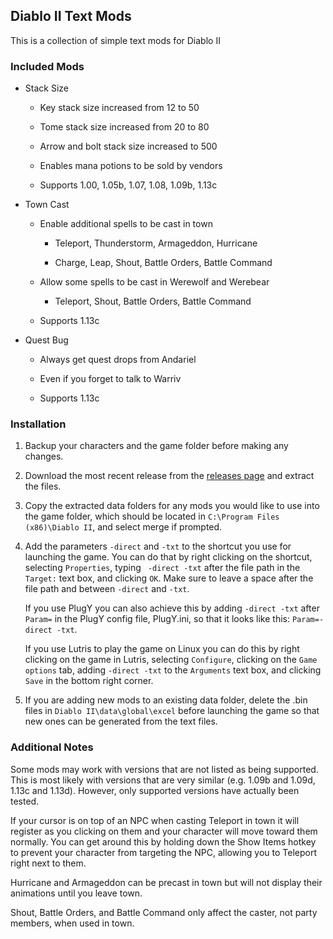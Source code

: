 ## Diablo II Text Mods

This is a collection of simple text mods for Diablo II

### Included Mods

- Stack Size

  - Key stack size increased from 12 to 50

  - Tome stack size increased from 20 to 80

  - Arrow and bolt stack size increased to 500

  - Enables mana potions to be sold by vendors

  - Supports 1.00, 1.05b, 1.07, 1.08, 1.09b, 1.13c

- Town Cast

  - Enable additional spells to be cast in town

    - Teleport, Thunderstorm, Armageddon, Hurricane

    - Charge, Leap, Shout, Battle Orders, Battle Command

  - Allow some spells to be cast in Werewolf and Werebear

    - Teleport, Shout, Battle Orders, Battle Command

  - Supports 1.13c

- Quest Bug

  - Always get quest drops from Andariel

  - Even if you forget to talk to Warriv

  - Supports 1.13c

### Installation

1. Backup your characters and the game folder before making any changes.

2. Download the most recent release from the [releases page](https://github.com/cyhyraethz/d2-text-mods/releases) and extract the files.

3. Copy the extracted data folders for any mods you would like to use into the game folder, which should be located in `C:\Program Files (x86)\Diablo II`, and select merge if prompted.

4. Add the parameters `-direct` and `-txt` to the shortcut you use for launching the game. You can do that by right clicking on the shortcut, selecting `Properties`, typing ` -direct -txt` after the file path in the `Target:` text box, and clicking `OK`. Make sure to leave a space after the file path and between `-direct` and `-txt`.

   If you use PlugY you can also achieve this by adding `-direct -txt` after `Param=` in the PlugY config file, PlugY.ini, so that it looks like this: `Param=-direct -txt`.

   If you use Lutris to play the game on Linux you can do this by right clicking on the game in Lutris, selecting `Configure`, clicking on the `Game options` tab, adding `-direct -txt` to the `Arguments` text box, and clicking `Save` in the bottom right corner.

5. If you are adding new mods to an existing data folder, delete the .bin files in `Diablo II\data\global\excel` before launching the game so that new ones can be generated from the text files.

### Additional Notes

Some mods may work with versions that are not listed as being supported. This is most likely with versions that are very similar (e.g. 1.09b and 1.09d, 1.13c and 1.13d). However, only supported versions have actually been tested.

If your cursor is on top of an NPC when casting Teleport in town it will register as you clicking on them and your character will move toward them normally. You can get around this by holding down the Show Items hotkey to prevent your character from targeting the NPC, allowing you to Teleport right next to them.

Hurricane and Armageddon can be precast in town but will not display their animations until you leave town.

Shout, Battle Orders, and Battle Command only affect the caster, not party members, when used in town.
